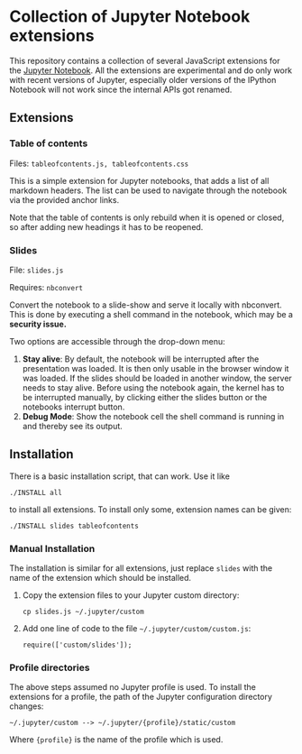 # Collection of Jupyter Notebook extensions

This repository contains a collection of several JavaScript extensions for the [Jupyter Notebook](http://jupyter.org/).
All the extensions are experimental and do only work with recent versions of Jupyter, especially older versions of the IPython Notebook will not work since the internal APIs got renamed.

## Extensions

### Table of contents

Files: `tableofcontents.js, tableofcontents.css`

This is a simple extension for Jupyter notebooks, that adds a list of all markdown headers.
The list can be used to navigate through the notebook via the provided anchor links.

Note that the table of contents is only rebuild when it is opened or closed, so after adding new headings it has to be reopened.

### Slides

File: `slides.js`

Requires: `nbconvert`

Convert the notebook to a slide-show and serve it locally with nbconvert.
This is done by executing a shell command in the notebook, which may be a **security issue.**

Two options are accessible through the drop-down menu:

1.  **Stay alive**: By default, the notebook will be interrupted after the presentation was loaded. 
    It is then only usable in the browser window it was loaded.
    If the slides should be loaded in another window, the server needs to stay alive.
    Before using the notebook again, the kernel has to be interrupted manually, by clicking either the slides button or the notebooks interrupt button.
2.  **Debug Mode**: Show the notebook cell the shell command is running in and thereby see its output.


## Installation

There is a basic installation script, that can work. Use it like

    ./INSTALL all

to install all extensions.
To install only some, extension names can be given:

    ./INSTALL slides tableofcontents

### Manual Installation

The installation is similar for all extensions, just replace `slides` with the name of the extension which should be installed.

1.  Copy the extension files to your Jupyter custom directory:
    
    ```
    cp slides.js ~/.jupyter/custom
    ```
    
2.  Add one line of code to the file `~/.jupyter/custom/custom.js`:

    ```    
    require(['custom/slides']);
    ```

### Profile directories

The above steps assumed no Jupyter profile is used.
To install the extensions for a profile, the path of the Jupyter configuration directory changes:

    ~/.jupyter/custom --> ~/.jupyter/{profile}/static/custom
    
Where `{profile}` is the name of the profile which is used.
 

